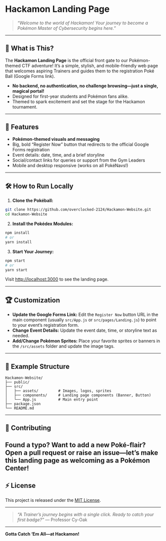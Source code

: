 # Hackamon Landing Page

> _“Welcome to the world of Hackamon! Your journey to become a Pokémon Master of Cybersecurity begins here.”_

---

## 🎉 What is This?

The **Hackamon Landing Page** is the official front gate to our Pokémon-themed CTF adventure! It’s a simple, stylish, and mobile-friendly web page that welcomes aspiring Trainers and guides them to the registration Poké Ball (Google Forms link).

- **No backend, no authentication, no challenge browsing—just a single, magical portal!**
- Designed for first-year students and Pokémon fans alike.
- Themed to spark excitement and set the stage for the Hackamon tournament.

---

## 🚩 Features

- **Pokémon-themed visuals and messaging**
- Big, bold “Register Now” button that redirects to the official Google Forms registration
- Event details: date, time, and a brief storyline
- Social/contact links for queries or support from the Gym Leaders
- Mobile and desktop responsive (works on all PokéNavs!)

---

## 🛠️ How to Run Locally

1. **Clone the Pokéball:**

```bash
git clone https://github.com/overclocked-2124/Hackamon-Website.git
cd Hackamon-Website
```

2. **Install the Pokédex Modules:**

```bash
npm install
# or
yarn install
```

3. **Start Your Journey:**

```bash
npm start
# or
yarn start
```

Visit [http://localhost:3000](http://localhost:3000) to see the landing page.

---

## 🏆 Customization

- **Update the Google Forms Link:**
Edit the `Register Now` button URL in the main component (usually `src/App.js` or `src/pages/Landing.js`) to point to your event’s registration form.
- **Change Event Details:**
Update the event date, time, or storyline text as needed.
- **Add/Change Pokémon Sprites:**
Place your favorite sprites or banners in the `/src/assets` folder and update the image tags.

---

## 🌟 Example Structure

```
Hackamon-Website/
├── public/
├── src/
│   ├── assets/         # Images, logos, sprites
│   ├── components/     # Landing page components (Banner, Button)
│   └── App.js          # Main entry point
├── package.json
└── README.md
```


---

## 📢 Contributing

Found a typo? Want to add a new Poké-flair?
Open a pull request or raise an issue—let’s make this landing page as welcoming as a Pokémon Center!
---

## ⚡ License

This project is released under the [MIT License](LICENSE).

---

> _“A Trainer’s journey begins with a single click. Ready to catch your first badge?”_
> — Professor Cy-Oak

---

**Gotta Catch ‘Em All—at Hackamon!**


